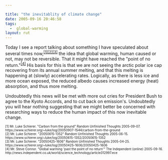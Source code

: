 ```yaml
---

title: "the inevitablity of climate change"
date: 2005-09-16 20:46:58
tags:
  -  global-warming
layout: rut
---
```


<p>Today I see a report talking about something I have speculated about several times now,<sup><a href="https://www.schierer.org/~luke/log/20050907-1544/carbon-from-the-ground">[1]</a><a href="https://www.schierer.org/~luke/log/20050615-1352/20050615-1352">[2]</a><a href="https://www.schierer.org/~luke/log/20050425-1606/20050425-1606">[3]</a></sup> the idea that global warming, human caused or not, may not be reversible. That it might have reached the "point of no return."<sup><a href="http://news.independent.co.uk/world/science_technology/article312997.ece">[4]</a></sup> His basis for this is that we are not seeing the arctic polar ice cap recovering from its annual summer melting, and that this melting is happening at (slowly) accelerating rates.  Logically, as there is less ice and more ocean exposed, the reduced albedo causes increased energy (heat) absorption, and thus more melting.</p>  <p>Undoubtedly this news will be met with more out cries for President Bush to agree to the Kyoto Accords, and to cut back on emission's.  Undoubtedly you will hear nothing suggesting that we might better be concerned with researching ways to reduce the human impact of this now inevitable change.</p>  <font size="-2"> [1] Mr. Luke Schierer. "Carbon from the ground" Random Unfinished Thoughts 2005-09-07. https://www.schierer.org/~luke/log/20050907-1544/carbon-from-the-ground <br  /> [2] Mr. Luke Schierer.  "20050615-1352" Random Unfinished Thoughts 2005-06-15. https://www.schierer.org/~luke/log/20050615-1352/20050615-1352 <br  /> [3] Mr. Luke Schierer.  "20050425-1606" Random Unfinished Thoughts 2005-04-25. https://www.schierer.org/~luke/log/20050425-1606/20050425-1606 <br  /> [4] Mr. Steve Connor.  "Global warming 'past the point of no return'" The Independent (online) 2005-09-16. http://news.independent.co.uk/world/science_technology/article312997.ece </font>

